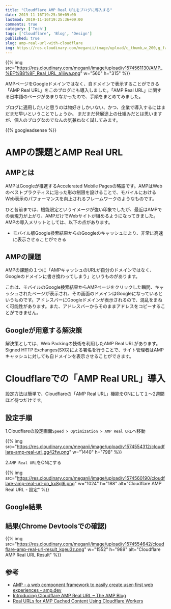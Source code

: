 ```yaml
---
title: "Cloudflare AMP Real URLをブログに導入する"
date: 2019-11-16T19:25:36+09:00
lastmod: 2019-11-16T19:25:36+09:00
comments: true
category: ['Tech']
tags: ['Cloudflare', 'Blog', 'Design']
published: true
slug: amp-real-url-with-cloudflare
img: https://res.cloudinary.com/meganii/image/upload/c_thumb,w_200,g_face/v1574561130/AMP_%EF%B8%8F_Real_URL_a1iiwa.png
---
```


{{% img src="https://res.cloudinary.com/meganii/image/upload/v1574561130/AMP_%EF%B8%8F_Real_URL_a1iiwa.png" w="560" h="315" %}}

AMPページをGoogleドメインではなく、自ドメインで表示することができる「AMP Real URL」をこのブログにも導入しました。「AMP Real URL」に関する日本語のページがあまりなかったので、手順をまとめてみました。

ブログに適用したいと思うのは物好きしかいない、かつ、企業で導入するにはまだまだ早いということでしょうか。
まだまだ発展途上の仕組みだとは思いますが、個人のブログなのでなんの気兼ねなく試してみます。


<!--more-->
{{% googleadsense %}}


# AMPの課題とAMP Real URL

## AMPとは

AMPはGoogleが推進するAccelerated Mobile Pagesの略語です。AMPはWebのベストプラクティスに沿った形の制限を設けることで、モバイルにおけるWeb表示のパフォーマンスを向上されるフレームワークのようなものです。

ひと昔前までは、機能限定というイメージが強い印象でしたが、最近はAMPでの表現力が上がり、AMPだけでWebサイトが組めるようになってきました。AMPの導入メリットとしては、以下の点があります。

- モバイル版Google検索結果からのGoogleのキャッシュにより、非常に高速に表示させることができる


## AMPの課題

AMPの課題の１つに「AMPキャッシュのURLが自分のドメインではなく、Googleのドメインに書き換わってしまう」というものがあります。

これは、モバイルのGoogle検索結果からAMPページをクリックした瞬間、キャッシュされたページが表示され、その画面のドメインはGoogleになっているというものです。アドレスバーにGoogleドメインが表示されるので、混乱をまねく可能性があります。また、アドレスバーからそのままアドレスをコピーすることができません。

## Googleが用意する解決策

解決策としては、Web Packingの技術を利用したAMP Real URLがあります。Signed HTTP Exchanges(SXG)による署名を行うことで、サイト管理者はAMPキャッシュに対しても自ドメインを表示させることができます。


# Cloudflareでの「AMP Real URL」導入

設定方法は簡単で、Cloudflareの「AMP Real URL」機能をONにして１〜2週間ほど待つだけです。

## 設定手順

1.Cloudflareの設定画面`Speed > Optimization > AMP Real URL`へ移動

{{% img src="https://res.cloudinary.com/meganii/image/upload/v1574554312/cloudflare-amp-real-url_gg42fw.png" w="1440" h="798" %}}

2.`AMP Real URL`をONにする

{{% img src="https://res.cloudinary.com/meganii/image/upload/v1574560190/cloudflare-amp-real-url-on_kx8gl6.png" w="1024" h="188" alt="Cloudflare AMP Real URL - 設定" %}}

## Google結果

<figure class="center">
<amp-img
  src="https://res.cloudinary.com/meganii/image/upload/v1574559592/20191111_233556_vohygj.gif"
  width="400"
  height="711"
  layout="fixed"
></amp-img>
</figure>

## 結果(Chrome Devtoolsでの確認)

{{% img src="https://res.cloudinary.com/meganii/image/upload/v1574554642/cloudflare-amp-real-url-result_kgeu3z.png" w="1552" h="989" alt="Cloudflare AMP Real URL Result"  %}}


## 参考

- [AMP \- a web component framework to easily create user\-first web experiences \- amp\.dev](https://amp.dev/)
- [Introducing Cloudflare AMP Real URL – The AMP Blog](https://blog.amp.dev/2019/06/17/introducing-cloudflare-amp-real-url/)
- [Real URLs for AMP Cached Content Using Cloudflare Workers](https://blog.cloudflare.com/real-urls-for-amp-cached-content-using-cloudflare-workers/)